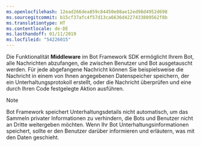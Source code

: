 ```yaml
---
ms.openlocfilehash: 12ead266dea859c84450e08ae12ed98d4952d698
ms.sourcegitcommit: b15cf37afc4f57d13ca6636d4227433809562f8b
ms.translationtype: HT
ms.contentlocale: de-DE
ms.lasthandoff: 01/11/2019
ms.locfileid: "54226015"
---
```

Die Funktionalität **Middleware** im Bot Framework SDK ermöglicht Ihrem Bot, alle Nachrichten abzufangen, die zwischen Benutzer und Bot ausgetauscht werden. Für jede abgefangene Nachricht können Sie beispielsweise die Nachricht in einem von Ihnen angegebenen Datenspeicher speichern, der ein Unterhaltungsprotokoll erstellt, oder die Nachricht überprüfen und eine durch Ihren Code festgelegte Aktion ausführen. 

> [!NOTE]
> Bot Framework speichert Unterhaltungsdetails nicht automatisch, um das Sammeln privater Informationen zu verhindern, die Bots und Benutzer nicht an Dritte weitergeben möchten. Wenn Ihr Bot Unterhaltungsinformationen speichert, sollte er den Benutzer darüber informieren und erläutern, was mit den Daten geschieht.